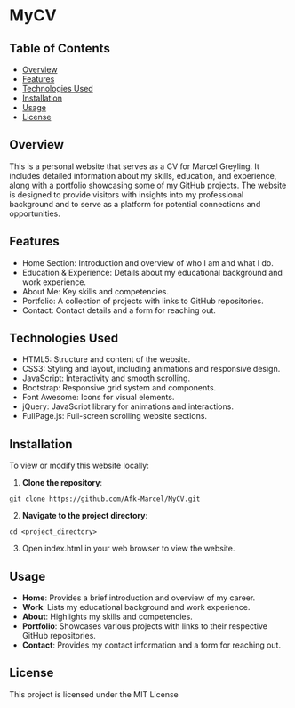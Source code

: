 # MyCV

## Table of Contents

- [Overview](#overview)
- [Features](#features)
- [Technologies Used](#technologies-used)
- [Installation](#installation)
- [Usage](#usage)
- [License](#license)

## Overview

This is a personal website that serves as a CV for Marcel Greyling. It includes detailed information about my skills, education, and experience, along with a portfolio showcasing 
some of my GitHub projects. The website is designed to provide visitors with insights into my professional background and to serve as a platform for potential connections and opportunities.

## Features

- Home Section: Introduction and overview of who I am and what I do.
- Education & Experience: Details about my educational background and work experience.
- About Me: Key skills and competencies.
- Portfolio: A collection of projects with links to GitHub repositories.
- Contact: Contact details and a form for reaching out.

## Technologies Used

- HTML5: Structure and content of the website.
- CSS3: Styling and layout, including animations and responsive design.
- JavaScript: Interactivity and smooth scrolling.
- Bootstrap: Responsive grid system and components.
- Font Awesome: Icons for visual elements.
- jQuery: JavaScript library for animations and interactions.
- FullPage.js: Full-screen scrolling website sections.

## Installation

To view or modify this website locally:

1.	**Clone the repository**:
  ```
  git clone https://github.com/Afk-Marcel/MyCV.git
  ```
2. **Navigate to the project directory**:
  ```
  cd <project_directory>
  ```
3. Open index.html in your web browser to view the website.

## Usage

- **Home**: Provides a brief introduction and overview of my career.
- **Work**: Lists my educational background and work experience.
- **About**: Highlights my skills and competencies.
- **Portfolio**: Showcases various projects with links to their respective GitHub repositories.
- **Contact**: Provides my contact information and a form for reaching out.

## License

This project is licensed under the MIT License

